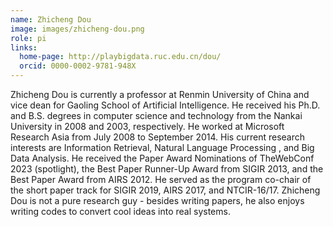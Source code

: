 ```yaml
---
name: Zhicheng Dou
image: images/zhicheng-dou.png
role: pi
links:
  home-page: http://playbigdata.ruc.edu.cn/dou/
  orcid: 0000-0002-9781-948X
---
```


Zhicheng Dou is currently a professor at Renmin University of China and vice dean for Gaoling School of Artificial Intelligence. He received his Ph.D. and B.S. degrees in computer science and technology from the Nankai University in 2008 and 2003, respectively. He worked at Microsoft Research Asia from July 2008 to September 2014. His current research interests are Information Retrieval, Natural Language Processing , and Big Data Analysis. He received the Paper Award Nominations of TheWebConf 2023 (spotlight), the Best Paper Runner-Up Award from SIGIR 2013, and the Best Paper Award from AIRS 2012. He served as the program co-chair of the short paper track for SIGIR 2019, AIRS 2017, and NTCIR-16/17. Zhicheng Dou is not a pure research guy - besides writing papers, he also enjoys writing codes to convert cool ideas into real systems.

